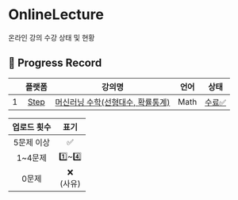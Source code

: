 # OnlineLecture
 온라인 강의 수강 상태 및 현황

## 📍 Progress Record
|  | 플랫폼 | 강의명 | 언어 | 상태 |
| :---: | :---: | :---: | :---: | :---: |
| 1 | [Step](https://e-koreatech.step.or.kr/) | [머신러닝 수학(선형대수, 확률통계)](https://e-koreatech.step.or.kr/page/lms/?m1=course%25&m2=course_detail%25&course_id=216921) | Math | [수료✅](./Step/Linear(K).pdf) |

| 업로드 횟수 | 표기 |
| :---: | :---: |
| 5문제 이상 | ✅ |
| 1~4문제 | 1️⃣~4️⃣ |
| 0문제 | ❌ <br/>(사유) |
